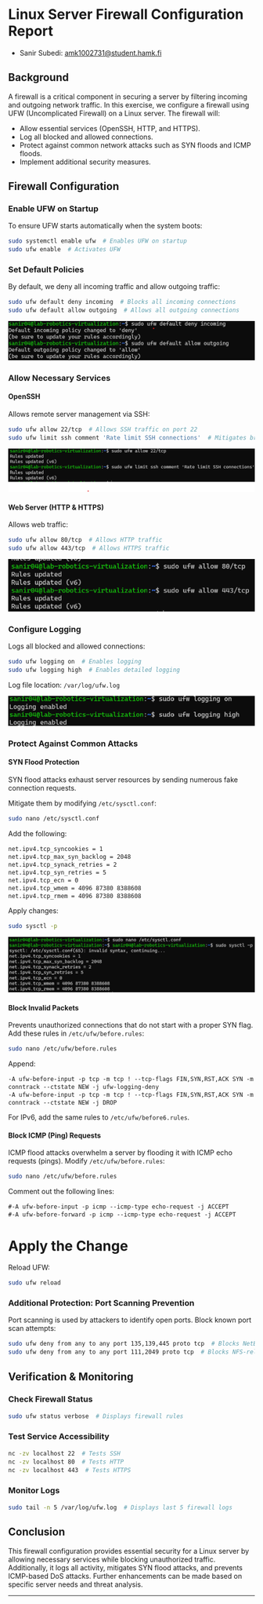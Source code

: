 # Linux Server Firewall Configuration Report
- Sanir Subedi: amk1002731@student.hamk.fi
## Background

A firewall is a critical component in securing a server by filtering incoming and outgoing network traffic. In this exercise, we configure a firewall using UFW (Uncomplicated Firewall) on a Linux server. The firewall will:

- Allow essential services (OpenSSH, HTTP, and HTTPS).
- Log all blocked and allowed connections.
- Protect against common network attacks such as SYN floods and ICMP floods.
- Implement additional security measures.

## Firewall Configuration

### Enable UFW on Startup
To ensure UFW starts automatically when the system boots:
```bash
sudo systemctl enable ufw  # Enables UFW on startup
sudo ufw enable  # Activates UFW
```

### Set Default Policies
By default, we deny all incoming traffic and allow outgoing traffic:
```bash
sudo ufw default deny incoming  # Blocks all incoming connections
sudo ufw default allow outgoing  # Allows all outgoing connections
```
![](image/incomming%20and%20outgoing.png)
### Allow Necessary Services

#### OpenSSH
Allows remote server management via SSH:
```bash
sudo ufw allow 22/tcp  # Allows SSH traffic on port 22
sudo ufw limit ssh comment 'Rate limit SSH connections'  # Mitigates brute-force attacks
```
![](image/allow%20port%2022.png)

#### Web Server (HTTP & HTTPS)
Allows web traffic:
```bash
sudo ufw allow 80/tcp  # Allows HTTP traffic
sudo ufw allow 443/tcp  # Allows HTTPS traffic
```
![](image/TCP-port-access%20.png)

### Configure Logging
Logs all blocked and allowed connections:
```bash
sudo ufw logging on  # Enables logging
sudo ufw logging high  # Enables detailed logging
```
Log file location: `/var/log/ufw.log`

![](image/Configure_Logging%20.png)
### Protect Against Common Attacks

#### SYN Flood Protection
SYN flood attacks exhaust server resources by sending numerous fake connection requests.

Mitigate them by modifying `/etc/sysctl.conf`:
```bash
sudo nano /etc/sysctl.conf
```
Add the following:
```plaintext
net.ipv4.tcp_syncookies = 1
net.ipv4.tcp_max_syn_backlog = 2048
net.ipv4.tcp_synack_retries = 2
net.ipv4.tcp_syn_retries = 5
net.ipv4.tcp_ecn = 0
net.ipv4.tcp_wmem = 4096 87380 8388608
net.ipv4.tcp_rmem = 4096 87380 8388608
```
Apply changes:
```bash
sudo sysctl -p
```
![](image/SYN-Flood-Protection.png)

#### Block Invalid Packets
Prevents unauthorized connections that do not start with a proper SYN flag. Add these rules in `/etc/ufw/before.rules`:
```bash
sudo nano /etc/ufw/before.rules
```
Append:
```plaintext
-A ufw-before-input -p tcp -m tcp ! --tcp-flags FIN,SYN,RST,ACK SYN -m conntrack --ctstate NEW -j ufw-logging-deny
-A ufw-before-input -p tcp -m tcp ! --tcp-flags FIN,SYN,RST,ACK SYN -m conntrack --ctstate NEW -j DROP
```
For IPv6, add the same rules to `/etc/ufw/before6.rules`.

#### Block ICMP (Ping) Requests
ICMP flood attacks overwhelm a server by flooding it with ICMP echo requests (pings). Modify `/etc/ufw/before.rules`:
```bash
sudo nano /etc/ufw/before.rules
```
Comment out the following lines:
```plaintext
#-A ufw-before-input -p icmp --icmp-type echo-request -j ACCEPT
#-A ufw-before-forward -p icmp --icmp-type echo-request -j ACCEPT
```

# Apply the Change 

Reload UFW:
```bash
sudo ufw reload
```

### Additional Protection: Port Scanning Prevention
Port scanning is used by attackers to identify open ports. Block known port scan attempts:
```bash
sudo ufw deny from any to any port 135,139,445 proto tcp  # Blocks NetBIOS and SMB exploits
sudo ufw deny from any to any port 111,2049 proto tcp  # Blocks NFS-related attacks
```

## Verification & Monitoring

### Check Firewall Status
```bash
sudo ufw status verbose  # Displays firewall rules
```

### Test Service Accessibility
```bash
nc -zv localhost 22  # Tests SSH
nc -zv localhost 80  # Tests HTTP
nc -zv localhost 443  # Tests HTTPS
```

### Monitor Logs
```bash
sudo tail -n 5 /var/log/ufw.log  # Displays last 5 firewall logs
```

## Conclusion
This firewall configuration provides essential security for a Linux server by allowing necessary services while blocking unauthorized traffic. Additionally, it logs all activity, mitigates SYN flood attacks, and prevents ICMP-based DoS attacks. Further enhancements can be made based on specific server needs and threat analysis.

---


